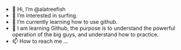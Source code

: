 - 👋 Hi, I’m @alatreefish
- 👀 I’m interested in surfing.
- 🌱 I’m currently learning how to use github.
- 💞️ I am learning Github, the purpose is to understand the powerful operation of the big guys, and understand how to practice.
- 📫 How to reach me ...

<!---
alatreefish/alatreefish is a ✨ special ✨ repository because its `README.md` (this file) appears on your GitHub profile.
You can click the Preview link to take a look at your changes.
--->
